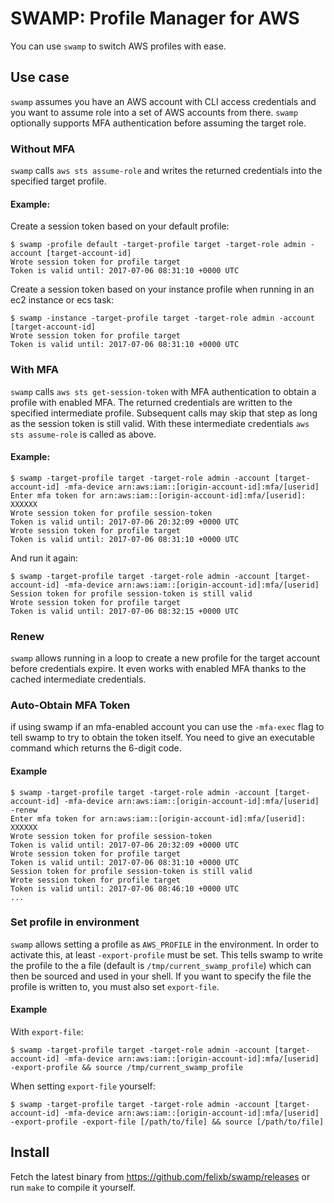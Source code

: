 # SWAMP: Profile Manager for AWS

You can use `swamp` to switch AWS profiles with ease.

## Use case

`swamp` assumes you have an AWS account with CLI access credentials and you want to assume role into a set of AWS accounts from there.
`swamp` optionally supports MFA authentication before assuming the target role.

### Without MFA

`swamp` calls `aws sts assume-role` and writes the returned credentials into the specified target profile.

#### Example:

Create a session token based on your default profile:

```
$ swamp -profile default -target-profile target -target-role admin -account [target-account-id]
Wrote session token for profile target
Token is valid until: 2017-07-06 08:31:10 +0000 UTC
```

Create a session token based on your instance profile when running in an ec2 instance or ecs task:

```
$ swamp -instance -target-profile target -target-role admin -account [target-account-id]
Wrote session token for profile target
Token is valid until: 2017-07-06 08:31:10 +0000 UTC
```

### With MFA

`swamp` calls `aws sts get-session-token` with MFA authentication to obtain a profile with enabled MFA. The returned credentials are written to the specified intermediate profile.
Subsequent calls may skip that step as long as the session token is still valid.
With these intermediate credentials `aws sts assume-role` is called as above.

#### Example:

```
$ swamp -target-profile target -target-role admin -account [target-account-id] -mfa-device arn:aws:iam::[origin-account-id]:mfa/[userid]
Enter mfa token for arn:aws:iam::[origin-account-id]:mfa/[userid]: XXXXXX
Wrote session token for profile session-token
Token is valid until: 2017-07-06 20:32:09 +0000 UTC
Wrote session token for profile target
Token is valid until: 2017-07-06 08:31:10 +0000 UTC
```

And run it again:

```
$ swamp -target-profile target -target-role admin -account [target-account-id] -mfa-device arn:aws:iam::[origin-account-id]:mfa/[userid]
Session token for profile session-token is still valid
Wrote session token for profile target
Token is valid until: 2017-07-06 08:32:15 +0000 UTC
```

### Renew

`swamp` allows running in a loop to create a new profile for the target account before credentials expire.
It even works with enabled MFA thanks to the cached intermediate credentials.

### Auto-Obtain MFA Token
if using swamp if an mfa-enabled account you can use the `-mfa-exec` flag to tell swamp
to try to obtain the token itself. You need to give an executable command which returns the 6-digit code.

#### Example

```
$ swamp -target-profile target -target-role admin -account [target-account-id] -mfa-device arn:aws:iam::[origin-account-id]:mfa/[userid] -renew
Enter mfa token for arn:aws:iam::[origin-account-id]:mfa/[userid]: XXXXXX
Wrote session token for profile session-token
Token is valid until: 2017-07-06 20:32:09 +0000 UTC
Wrote session token for profile target
Token is valid until: 2017-07-06 08:31:10 +0000 UTC
Session token for profile session-token is still valid
Wrote session token for profile target
Token is valid until: 2017-07-06 08:46:10 +0000 UTC
...
```

### Set profile in environment
`swamp` allows setting a profile as `AWS_PROFILE` in the environment. In order to activate this, at least `-export-profile` must be set.
This tells swamp to write the profile to the a file (default is `/tmp/current_swamp_profile`) which can then be sourced and used in your shell. If you want to specify the file the profile is written to, you must also set `export-file`.

#### Example
With `export-file`:
```
$ swamp -target-profile target -target-role admin -account [target-account-id] -mfa-device arn:aws:iam::[origin-account-id]:mfa/[userid] -export-profile && source /tmp/current_swamp_profile
```

When setting `export-file` yourself:
```
$ swamp -target-profile target -target-role admin -account [target-account-id] -mfa-device arn:aws:iam::[origin-account-id]:mfa/[userid] -export-profile -export-file [/path/to/file] && source [/path/to/file]
```

## Install

Fetch the latest binary from https://github.com/felixb/swamp/releases or run `make` to compile it yourself.